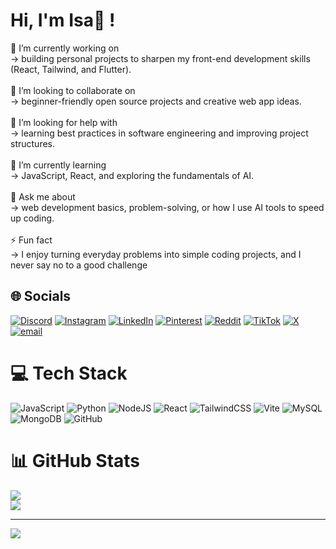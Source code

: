 # Hi, I'm Isa👋 !
🔭 I’m currently working on<br>→ building personal projects to sharpen my front-end development skills (React, Tailwind, and Flutter).<br><br>👯 I’m looking to collaborate on<br>→ beginner-friendly open source projects and creative web app ideas.<br><br>🤝 I’m looking for help with<br>→ learning best practices in software engineering and improving project structures.<br><br>🌱 I’m currently learning<br>→ JavaScript, React, and exploring the fundamentals of AI.<br><br>💬 Ask me about<br>→ web development basics, problem-solving, or how I use AI tools to speed up coding.<br><br>⚡ Fun fact<br>→ I enjoy turning everyday problems into simple coding projects, and I never say no to a good challenge


## 🌐 Socials 
[![Discord](https://img.shields.io/badge/Discord-%237289DA.svg?logo=discord&logoColor=white)](https://discord.gg/fajp9R6zCZ) [![Instagram](https://img.shields.io/badge/Instagram-%23E4405F.svg?logo=Instagram&logoColor=white)](https://instagram.com/isa_farman10) [![LinkedIn](https://img.shields.io/badge/LinkedIn-%230077B5.svg?logo=linkedin&logoColor=white)](https://linkedin.com/in/isa-farman) [![Pinterest](https://img.shields.io/badge/Pinterest-%23E60023.svg?logo=Pinterest&logoColor=white)](https://pinterest.com/isafarman) [![Reddit](https://img.shields.io/badge/Reddit-%23FF4500.svg?logo=Reddit&logoColor=white)](https://reddit.com/user/u/Curious-Distance-137) [![TikTok](https://img.shields.io/badge/TikTok-%23000000.svg?logo=TikTok&logoColor=white)](https://tiktok.com/@isafarman) [![X](https://img.shields.io/badge/X-black.svg?logo=X&logoColor=white)](https://x.com/isafarman10) [![email](https://img.shields.io/badge/Email-D14836?logo=gmail&logoColor=white)](mailto:isafarman10@gmail.com) 

# 💻 Tech Stack
![JavaScript](https://img.shields.io/badge/javascript-%23323330.svg?style=for-the-badge&logo=javascript&logoColor=%23F7DF1E) ![Python](https://img.shields.io/badge/python-3670A0?style=for-the-badge&logo=python&logoColor=ffdd54) ![NodeJS](https://img.shields.io/badge/node.js-6DA55F?style=for-the-badge&logo=node.js&logoColor=white) ![React](https://img.shields.io/badge/react-%2320232a.svg?style=for-the-badge&logo=react&logoColor=%2361DAFB) ![TailwindCSS](https://img.shields.io/badge/tailwindcss-%2338B2AC.svg?style=for-the-badge&logo=tailwind-css&logoColor=white) ![Vite](https://img.shields.io/badge/vite-%23646CFF.svg?style=for-the-badge&logo=vite&logoColor=white) ![MySQL](https://img.shields.io/badge/mysql-4479A1.svg?style=for-the-badge&logo=mysql&logoColor=white) ![MongoDB](https://img.shields.io/badge/MongoDB-%234ea94b.svg?style=for-the-badge&logo=mongodb&logoColor=white) ![GitHub](https://img.shields.io/badge/github-%23121011.svg?style=for-the-badge&logo=github&logoColor=white)
# 📊 GitHub Stats
![](https://github-readme-stats.vercel.app/api?username=Isa-Farman&theme=great-gatsby&hide_border=false&include_all_commits=false&count_private=false)<br/>
![](https://github-readme-stats.vercel.app/api/top-langs/?username=Isa-Farman&theme=great-gatsby&hide_border=false&include_all_commits=false&count_private=false&layout=compact)

---
[![](https://visitcount.itsvg.in/api?id=Isa-Farman&icon=0&color=0)](https://visitcount.itsvg.in)

<!-- Proudly created with GPRM ( https://gprm.itsvg.in ) -->
